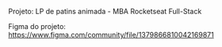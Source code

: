 Projeto: LP de patins animada - MBA Rocketseat Full-Stack

Figma do projeto: https://www.figma.com/community/file/1379866810042169871
